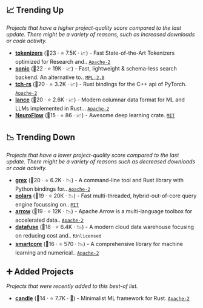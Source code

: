 ## 📈 Trending Up

_Projects that have a higher project-quality score compared to the last update. There might be a variety of reasons, such as increased downloads or code activity._

- <b><a href="https://github.com/huggingface/tokenizers">tokenizers</a></b> (🥇23 ·  ⭐ 7.5K · 📈) - Fast State-of-the-Art Tokenizers optimized for Research and.. <code><a href="http://bit.ly/3nYMfla">Apache-2</a></code>
- <b><a href="https://github.com/valeriansaliou/sonic">sonic</a></b> (🥈22 ·  ⭐ 19K · 📈) - Fast, lightweight & schema-less search backend. An alternative to.. <code><a href="http://bit.ly/3postzC">MPL-2.0</a></code>
- <b><a href="https://github.com/LaurentMazare/tch-rs">tch-rs</a></b> (🥇20 ·  ⭐ 3.2K · 📈) - Rust bindings for the C++ api of PyTorch. <code><a href="http://bit.ly/3nYMfla">Apache-2</a></code> <code><img src="🎁" style="display:inline;" width="13" height="13"></code>
- <b><a href="https://github.com/lancedb/lance">lance</a></b> (🥈20 ·  ⭐ 2.6K · 📈) - Modern columnar data format for ML and LLMs implemented in Rust... <code><a href="http://bit.ly/3nYMfla">Apache-2</a></code>
- <b><a href="https://github.com/MikhailKravets/NeuroFlow">NeuroFlow</a></b> (🥈15 ·  ⭐ 86 · 📈) - Awesome deep learning crate. <code><a href="http://bit.ly/34MBwT8">MIT</a></code>

## 📉 Trending Down

_Projects that have a lower project-quality score compared to the last update. There might be a variety of reasons such as decreased downloads or code activity._

- <b><a href="https://github.com/pemistahl/grex">grex</a></b> (🥈20 ·  ⭐ 6.2K · 📉) - A command-line tool and Rust library with Python bindings for.. <code><a href="http://bit.ly/3nYMfla">Apache-2</a></code>
- <b><a href="https://github.com/pola-rs/polars">polars</a></b> (🥉19 ·  ⭐ 20K · 📉) - Fast multi-threaded, hybrid-out-of-core query engine focussing on.. <code><a href="http://bit.ly/34MBwT8">MIT</a></code>
- <b><a href="https://github.com/apache/arrow">arrow</a></b> (🥉19 ·  ⭐ 12K · 📉) - Apache Arrow is a multi-language toolbox for accelerated data.. <code><a href="http://bit.ly/3nYMfla">Apache-2</a></code>
- <b><a href="https://github.com/datafuselabs/databend">datafuse</a></b> (🥉18 ·  ⭐ 6.4K · 📉) - A modern cloud data warehouse focusing on reducing cost and.. <code>❗Unlicensed</code>
- <b><a href="https://github.com/smartcorelib/smartcore">smartcore</a></b> (🥈16 ·  ⭐ 570 · 📉) - A comprehensive library for machine learning and numerical.. <code><a href="http://bit.ly/3nYMfla">Apache-2</a></code>

## ➕ Added Projects

_Projects that were recently added to this best-of list._

- <b><a href="https://github.com/huggingface/candle">candle</a></b> (🥈14 ·  ⭐ 7.7K · 🐣) - Minimalist ML framework for Rust. <code><a href="http://bit.ly/3nYMfla">Apache-2</a></code>

